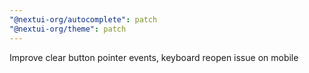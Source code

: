 ```yaml
---
"@nextui-org/autocomplete": patch
"@nextui-org/theme": patch
---
```


Improve clear button pointer events, keyboard reopen issue on mobile
